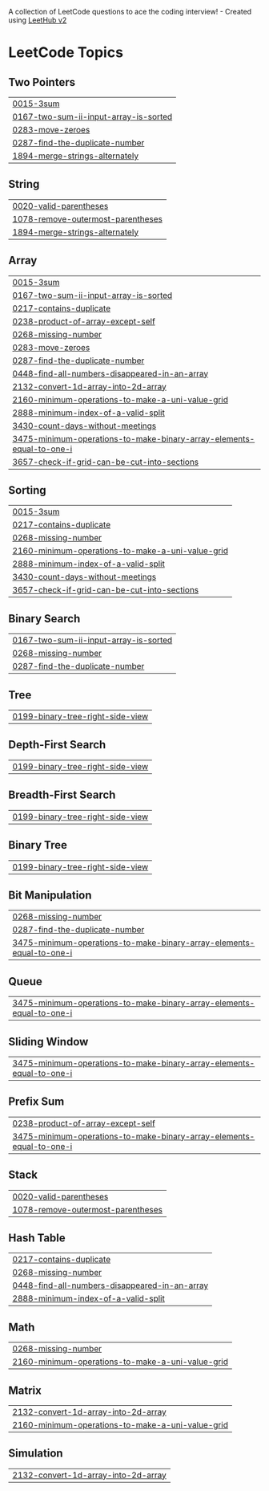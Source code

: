 A collection of LeetCode questions to ace the coding interview! - Created using [LeetHub v2](https://github.com/arunbhardwaj/LeetHub-2.0)
<!---LeetCode Topics Start-->
# LeetCode Topics
## Two Pointers
|  |
| ------- |
| [0015-3sum](https://github.com/jayesh-shadi/LC/tree/master/0015-3sum) |
| [0167-two-sum-ii-input-array-is-sorted](https://github.com/jayesh-shadi/LC/tree/master/0167-two-sum-ii-input-array-is-sorted) |
| [0283-move-zeroes](https://github.com/jayesh-shadi/LC/tree/master/0283-move-zeroes) |
| [0287-find-the-duplicate-number](https://github.com/jayesh-shadi/LC/tree/master/0287-find-the-duplicate-number) |
| [1894-merge-strings-alternately](https://github.com/jayesh-shadi/LC/tree/master/1894-merge-strings-alternately) |
## String
|  |
| ------- |
| [0020-valid-parentheses](https://github.com/jayesh-shadi/LC/tree/master/0020-valid-parentheses) |
| [1078-remove-outermost-parentheses](https://github.com/jayesh-shadi/LC/tree/master/1078-remove-outermost-parentheses) |
| [1894-merge-strings-alternately](https://github.com/jayesh-shadi/LC/tree/master/1894-merge-strings-alternately) |
## Array
|  |
| ------- |
| [0015-3sum](https://github.com/jayesh-shadi/LC/tree/master/0015-3sum) |
| [0167-two-sum-ii-input-array-is-sorted](https://github.com/jayesh-shadi/LC/tree/master/0167-two-sum-ii-input-array-is-sorted) |
| [0217-contains-duplicate](https://github.com/jayesh-shadi/LC/tree/master/0217-contains-duplicate) |
| [0238-product-of-array-except-self](https://github.com/jayesh-shadi/LC/tree/master/0238-product-of-array-except-self) |
| [0268-missing-number](https://github.com/jayesh-shadi/LC/tree/master/0268-missing-number) |
| [0283-move-zeroes](https://github.com/jayesh-shadi/LC/tree/master/0283-move-zeroes) |
| [0287-find-the-duplicate-number](https://github.com/jayesh-shadi/LC/tree/master/0287-find-the-duplicate-number) |
| [0448-find-all-numbers-disappeared-in-an-array](https://github.com/jayesh-shadi/LC/tree/master/0448-find-all-numbers-disappeared-in-an-array) |
| [2132-convert-1d-array-into-2d-array](https://github.com/jayesh-shadi/LC/tree/master/2132-convert-1d-array-into-2d-array) |
| [2160-minimum-operations-to-make-a-uni-value-grid](https://github.com/jayesh-shadi/LC/tree/master/2160-minimum-operations-to-make-a-uni-value-grid) |
| [2888-minimum-index-of-a-valid-split](https://github.com/jayesh-shadi/LC/tree/master/2888-minimum-index-of-a-valid-split) |
| [3430-count-days-without-meetings](https://github.com/jayesh-shadi/LC/tree/master/3430-count-days-without-meetings) |
| [3475-minimum-operations-to-make-binary-array-elements-equal-to-one-i](https://github.com/jayesh-shadi/LC/tree/master/3475-minimum-operations-to-make-binary-array-elements-equal-to-one-i) |
| [3657-check-if-grid-can-be-cut-into-sections](https://github.com/jayesh-shadi/LC/tree/master/3657-check-if-grid-can-be-cut-into-sections) |
## Sorting
|  |
| ------- |
| [0015-3sum](https://github.com/jayesh-shadi/LC/tree/master/0015-3sum) |
| [0217-contains-duplicate](https://github.com/jayesh-shadi/LC/tree/master/0217-contains-duplicate) |
| [0268-missing-number](https://github.com/jayesh-shadi/LC/tree/master/0268-missing-number) |
| [2160-minimum-operations-to-make-a-uni-value-grid](https://github.com/jayesh-shadi/LC/tree/master/2160-minimum-operations-to-make-a-uni-value-grid) |
| [2888-minimum-index-of-a-valid-split](https://github.com/jayesh-shadi/LC/tree/master/2888-minimum-index-of-a-valid-split) |
| [3430-count-days-without-meetings](https://github.com/jayesh-shadi/LC/tree/master/3430-count-days-without-meetings) |
| [3657-check-if-grid-can-be-cut-into-sections](https://github.com/jayesh-shadi/LC/tree/master/3657-check-if-grid-can-be-cut-into-sections) |
## Binary Search
|  |
| ------- |
| [0167-two-sum-ii-input-array-is-sorted](https://github.com/jayesh-shadi/LC/tree/master/0167-two-sum-ii-input-array-is-sorted) |
| [0268-missing-number](https://github.com/jayesh-shadi/LC/tree/master/0268-missing-number) |
| [0287-find-the-duplicate-number](https://github.com/jayesh-shadi/LC/tree/master/0287-find-the-duplicate-number) |
## Tree
|  |
| ------- |
| [0199-binary-tree-right-side-view](https://github.com/jayesh-shadi/LC/tree/master/0199-binary-tree-right-side-view) |
## Depth-First Search
|  |
| ------- |
| [0199-binary-tree-right-side-view](https://github.com/jayesh-shadi/LC/tree/master/0199-binary-tree-right-side-view) |
## Breadth-First Search
|  |
| ------- |
| [0199-binary-tree-right-side-view](https://github.com/jayesh-shadi/LC/tree/master/0199-binary-tree-right-side-view) |
## Binary Tree
|  |
| ------- |
| [0199-binary-tree-right-side-view](https://github.com/jayesh-shadi/LC/tree/master/0199-binary-tree-right-side-view) |
## Bit Manipulation
|  |
| ------- |
| [0268-missing-number](https://github.com/jayesh-shadi/LC/tree/master/0268-missing-number) |
| [0287-find-the-duplicate-number](https://github.com/jayesh-shadi/LC/tree/master/0287-find-the-duplicate-number) |
| [3475-minimum-operations-to-make-binary-array-elements-equal-to-one-i](https://github.com/jayesh-shadi/LC/tree/master/3475-minimum-operations-to-make-binary-array-elements-equal-to-one-i) |
## Queue
|  |
| ------- |
| [3475-minimum-operations-to-make-binary-array-elements-equal-to-one-i](https://github.com/jayesh-shadi/LC/tree/master/3475-minimum-operations-to-make-binary-array-elements-equal-to-one-i) |
## Sliding Window
|  |
| ------- |
| [3475-minimum-operations-to-make-binary-array-elements-equal-to-one-i](https://github.com/jayesh-shadi/LC/tree/master/3475-minimum-operations-to-make-binary-array-elements-equal-to-one-i) |
## Prefix Sum
|  |
| ------- |
| [0238-product-of-array-except-self](https://github.com/jayesh-shadi/LC/tree/master/0238-product-of-array-except-self) |
| [3475-minimum-operations-to-make-binary-array-elements-equal-to-one-i](https://github.com/jayesh-shadi/LC/tree/master/3475-minimum-operations-to-make-binary-array-elements-equal-to-one-i) |
## Stack
|  |
| ------- |
| [0020-valid-parentheses](https://github.com/jayesh-shadi/LC/tree/master/0020-valid-parentheses) |
| [1078-remove-outermost-parentheses](https://github.com/jayesh-shadi/LC/tree/master/1078-remove-outermost-parentheses) |
## Hash Table
|  |
| ------- |
| [0217-contains-duplicate](https://github.com/jayesh-shadi/LC/tree/master/0217-contains-duplicate) |
| [0268-missing-number](https://github.com/jayesh-shadi/LC/tree/master/0268-missing-number) |
| [0448-find-all-numbers-disappeared-in-an-array](https://github.com/jayesh-shadi/LC/tree/master/0448-find-all-numbers-disappeared-in-an-array) |
| [2888-minimum-index-of-a-valid-split](https://github.com/jayesh-shadi/LC/tree/master/2888-minimum-index-of-a-valid-split) |
## Math
|  |
| ------- |
| [0268-missing-number](https://github.com/jayesh-shadi/LC/tree/master/0268-missing-number) |
| [2160-minimum-operations-to-make-a-uni-value-grid](https://github.com/jayesh-shadi/LC/tree/master/2160-minimum-operations-to-make-a-uni-value-grid) |
## Matrix
|  |
| ------- |
| [2132-convert-1d-array-into-2d-array](https://github.com/jayesh-shadi/LC/tree/master/2132-convert-1d-array-into-2d-array) |
| [2160-minimum-operations-to-make-a-uni-value-grid](https://github.com/jayesh-shadi/LC/tree/master/2160-minimum-operations-to-make-a-uni-value-grid) |
## Simulation
|  |
| ------- |
| [2132-convert-1d-array-into-2d-array](https://github.com/jayesh-shadi/LC/tree/master/2132-convert-1d-array-into-2d-array) |
<!---LeetCode Topics End-->